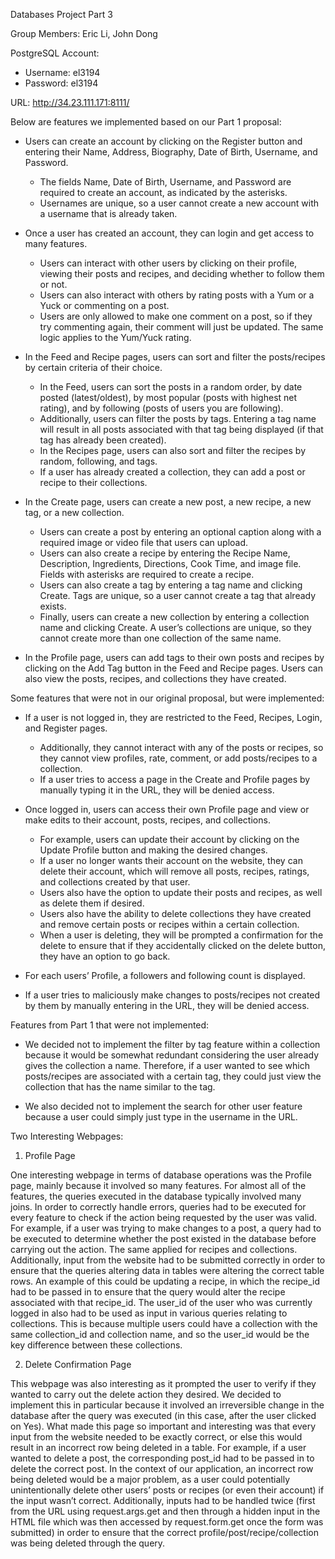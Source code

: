 Databases Project Part 3


Group Members: Eric Li, John Dong


PostgreSQL Account:
* Username: el3194
* Password: el3194


URL: http://34.23.111.171:8111/




Below are features we implemented based on our Part 1 proposal:


* Users can create an account by clicking on the Register button and entering their Name, Address, Biography, Date of Birth, Username, and Password. 
   * The fields Name, Date of Birth, Username, and Password are required to create an account, as indicated by the asterisks. 
   * Usernames are unique, so a user cannot create a new account with a username that is already taken.

* Once a user has created an account, they can login and get access to many features. 
   * Users can interact with other users by clicking on their profile, viewing their posts and recipes, and deciding whether to follow them or not. 
   * Users can also interact with others by rating posts with a Yum or a Yuck or commenting on a post. 
   * Users are only allowed to make one comment on a post, so if they try commenting again, their comment will just be updated. The same logic applies to the Yum/Yuck rating.

* In the Feed and Recipe pages, users can sort and filter the posts/recipes by certain criteria of their choice. 
   * In the Feed, users can sort the posts in a random order, by date posted (latest/oldest), by most popular (posts with highest net rating), and by following (posts of users you are following). 
   * Additionally, users can filter the posts by tags. Entering a tag name will result in all posts associated with that tag being displayed (if that tag has already been created). 
   * In the Recipes page, users can also sort and filter the recipes by random, following, and tags. 
   * If a user has already created a collection, they can add a post or recipe to their collections.

* In the Create page, users can create a new post, a new recipe, a new tag, or a new collection. 
   * Users can create a post by entering an optional caption along with a required image or video file that users can upload. 
   * Users can also create a recipe by entering the Recipe Name, Description, Ingredients, Directions, Cook Time, and image file. Fields with asterisks are required to create a recipe. 
   * Users can also create a tag by entering a tag name and clicking Create. Tags are unique, so a user cannot create a tag that already exists. 
   * Finally, users can create a new collection by entering a collection name and clicking Create. A user’s collections are unique, so they cannot create more than one collection of the same name.

* In the Profile page, users can add tags to their own posts and recipes by clicking on the Add Tag button in the Feed and Recipe pages. Users can also view the posts,
  recipes, and collections they have created.




Some features that were not in our original proposal, but were implemented:


* If a user is not logged in, they are restricted to the Feed, Recipes, Login, and Register pages. 
   * Additionally, they cannot interact with any of the posts or recipes, so they cannot view profiles, rate, comment, or add posts/recipes to a collection. 
   * If a user tries to access a page in the Create and Profile pages by manually typing it in the URL, they will be denied access.

* Once logged in, users can access their own Profile page and view or make edits to their account, posts, recipes, and collections. 
   * For example, users can update their account by clicking on the Update Profile button and making the desired changes. 
   * If a user no longer wants their account on the website, they can delete their account, which will remove all posts, recipes, ratings, and collections created by that user. 
   * Users also have the option to update their posts and recipes, as well as delete them if desired. 
   * Users also have the ability to delete collections they have created and remove certain posts or recipes within a certain collection. 
   * When a user is deleting, they will be prompted a confirmation for the delete to ensure that if they accidentally clicked on the delete button, they have an option to go back.

* For each users’ Profile, a followers and following count is displayed.

* If a user tries to maliciously make changes to posts/recipes not created by them by manually entering in the URL, they will be denied access.




Features from Part 1 that were not implemented:


* We decided not to implement the filter by tag feature within a collection because it would be somewhat redundant considering the user already gives the collection a name.
  Therefore, if a user wanted to see which posts/recipes are associated with a certain tag, they could just view the collection that has the name similar to the tag.
  
* We also decided not to implement the search for other user feature because a user could simply just type in the username in the URL.




Two Interesting Webpages:


1. Profile Page


One interesting webpage in terms of database operations was the Profile page, mainly because it involved so many features. 
For almost all of the features, the queries executed in the database typically involved many joins. In order to correctly handle errors, 
queries had to be executed for every feature to check if the action being requested by the user was valid. For example, if a user was 
trying to make changes to a post, a query had to be executed to determine whether the post existed in the database before carrying out the action. 
The same applied for recipes and collections. Additionally, input from the website had to be submitted correctly in order to ensure that 
the queries altering data in tables were altering the correct table rows. An example of this could be updating a recipe, in which the 
recipe_id had to be passed in to ensure that the query would alter the recipe associated with that recipe_id. The user_id of the user who 
was currently logged in also had to be used as input in various queries relating to collections. This is because multiple users could have a 
collection with the same collection_id and collection name, and so the user_id would be the key difference between these collections.


2. Delete Confirmation Page


This webpage was also interesting as it prompted the user to verify if they wanted to carry out the delete action they desired. We decided to implement 
this in particular because it involved an irreversible change in the database after the query was executed (in this case, after the user clicked on Yes).
What made this page so important and interesting was that every input from the website needed to be exactly correct, or else this would result in an 
incorrect row being deleted in a table. For example, if a user wanted to delete a post, the corresponding post_id had to be passed in to delete the correct
post. In the context of our application, an incorrect row being deleted would be a major problem, as a user could potentially unintentionally delete other
users’ posts or recipes (or even their account) if the input wasn’t correct. Additionally, inputs had to be handled twice (first from the URL using 
request.args.get and then through a hidden input in the HTML file which was then accessed by request.form.get once the form was submitted) in order to ensure
that the correct profile/post/recipe/collection was being deleted through the query.
